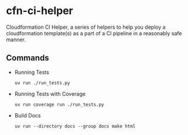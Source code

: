 # cfn-ci-helper

Cloudformation CI Helper, a series of helpers to help you deploy a cloudformation
template(s) as a part of a CI pipeline in a reasonably safe manner.

## Commands

* Running Tests
  
  ```
  uv run ./run_tests.py
  ```

* Running Tests with Coverage

  ```
  uv run coverage run ./run_tests.py
  ```

* Build Docs

  ```
  uv run --directory docs --group docs make html
  ```

    